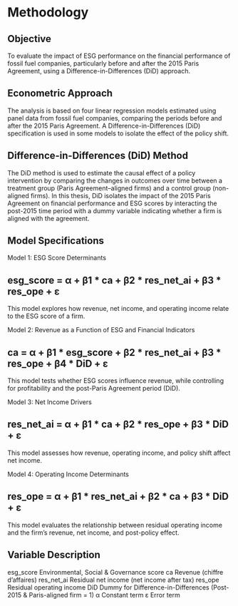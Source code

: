 # Methodology

## Objective
To evaluate the impact of ESG performance on the financial performance of fossil fuel companies, particularly before and after the 2015 Paris Agreement, using a Difference-in-Differences (DiD) approach.

## Econometric Approach
The analysis is based on four linear regression models estimated using panel data from fossil fuel companies, comparing the periods before and after the 2015 Paris Agreement. A Difference-in-Differences (DiD) specification is used in some models to isolate the effect of the policy shift.

## Difference-in-Differences (DiD) Method
The DiD method is used to estimate the causal effect of a policy intervention by comparing the changes in outcomes over time between a treatment group (Paris Agreement–aligned firms) and a control group (non-aligned firms). In this thesis, DiD isolates the impact of the 2015 Paris Agreement on financial performance and ESG scores by interacting the post-2015 time period with a dummy variable indicating whether a firm is aligned with the agreement.

## Model Specifications
Model 1: ESG Score Determinants
## esg_score = α + β1 * ca + β2 * res_net_ai + β3 * res_ope + ε
This model explores how revenue, net income, and operating income relate to the ESG score of a firm.

Model 2: Revenue as a Function of ESG and Financial Indicators
## ca = α + β1 * esg_score + β2 * res_net_ai + β3 * res_ope + β4 * DiD + ε
This model tests whether ESG scores influence revenue, while controlling for profitability and the post-Paris Agreement period (DiD).

Model 3: Net Income Drivers
## res_net_ai = α + β1 * ca + β2 * res_ope + β3 * DiD + ε
This model assesses how revenue, operating income, and policy shift affect net income.

Model 4: Operating Income Determinants
 ## res_ope = α + β1 * res_net_ai + β2 * ca + β3 * DiD + ε
This model evaluates the relationship between residual operating income and the firm’s revenue, net income, and post-policy effect.

## Variable	Description
esg_score	Environmental, Social & Governance score
ca	Revenue (chiffre d’affaires)
res_net_ai	Residual net income (net income after tax)
res_ope	Residual operating income
DiD	Dummy for Difference-in-Differences (Post-2015 & Paris-aligned firm = 1)
α	Constant term
ε	Error term

